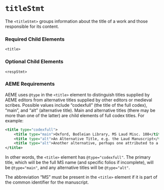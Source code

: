 # `titleStmt`

The `<titleStmt>` groups information about the title of a work and those responsible for its content.

### Required Child Elements
`<title>`

### Optional Child Elements
`<respStmt>`

### AEME Requirements
AEME uses `@type` in the `<title>` element to distinguish titles supplied by AEME editors from alternative titles supplied by other editors or medieval scribes. Possible values include “codexfull” (the title of the full codex), “main”, and “alt” (alternative title). Main and alternative titles (there may be more than one of the latter) are child elements of full codex titles. For example:

```xml
<title type="codexfull">
    <title type="main">Oxford, Bodleian Library, MS Laud Misc. 108</title>
    <title type="alt">An Alternative Title, e.g. the Laud Manuscript</title>
    <title type="alt">Another alternative, perhaps one attributed to a scribe.</title>
</title>
```

In other words, the `<title>` element has `@type="codexfull"`. The primary title, which will be the full MS name (and specific folios if incomplete), will be `@type="main"`, and any alternative titles will be `@type="alt"`.

The abbreviation “MS” must be present in the `<title>` element if it is part of the common identifier for the manuscript.
